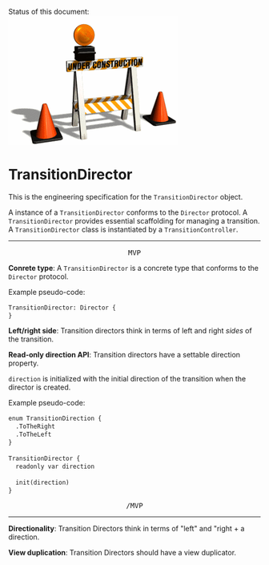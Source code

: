 Status of this document:
![](../_assets/under-construction-flashing-barracade-animation.gif)

# TransitionDirector

This is the engineering specification for the `TransitionDirector` object.

A instance of a `TransitionDirector` conforms to the `Director` protocol. A `TransitionDirector` provides essential scaffolding for managing a transition. A `TransitionDirector` class is instantiated by a `TransitionController`.

---

<p style="text-align:center"><tt>MVP</tt></p>

**Conrete type**: A `TransitionDirector` is a concrete type that conforms to the `Director` protocol.

Example pseudo-code:

    TransitionDirector: Director {
    }

**Left/right side**: Transition directors think in terms of left and right *sides* of the transition.

**Read-only direction API**: Transition directors have a settable direction property.

`direction` is initialized with the initial direction of the transition when the director is created.

Example pseudo-code:

    enum TransitionDirection {
      .ToTheRight
      .ToTheLeft
    }
    
    TransitionDirector {
      readonly var direction
      
      init(direction)
    }

<p style="text-align:center"><tt>/MVP</tt></p>

---

**Directionality**: Transition Directors think in terms of "left" and "right + a direction.

**View duplication**: Transition Directors should have a view duplicator.
